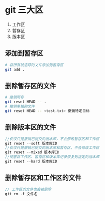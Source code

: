 # git 三大区

1. 工作区
2. 暂存区
3. 版本区

## 添加到暂存区

```Bash
# 将所有被追踪的文件添加到暂存区
git add .
```

## 删除暂存区的文件

```Bash
# 撤销所有
git reset HEAD -- .
# 撤销单独的文件
git reset HEAD -- <test.txt> 撤销特定目标
```

## 删除版本区的文件

```js
//仅仅只是撤销已提交的版本库，不会修改暂存区和工作区
git reset --soft 版本库ID
//仅仅只是撤销已提交的版本库和暂存区，不会修改工作区
git reset --mixed 版本库ID
//彻底将工作区、暂存区和版本库记录恢复到指定的版本库
git reset --hard 版本库ID
```

## 删除暂存区和工作区的文件

```js
// 工作区的文件也会被删除
git rm -f 文件名
```

